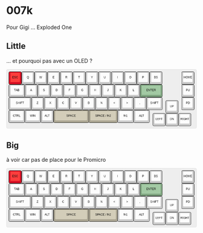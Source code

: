 # 007k

Pour Gigi ... Exploded One

## Little

... et pourquoi pas avec un OLED ?

![](img/keyboard-layout-little.png)

## Big

à voir car pas de place pour le Promicro

![](img/keyboard-layout-little.png)

